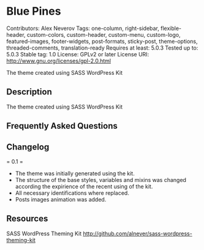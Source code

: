 # Blue Pines
Contributors: Alex Neverov
Tags: one-column, right-sidebar, flexible-header, custom-colors, custom-header, custom-menu, custom-logo, featured-images, footer-widgets, post-formats, sticky-post, theme-options, threaded-comments, translation-ready
Requires at least: 5.0.3
Tested up to: 5.0.3
Stable tag: 1.0
License: GPLv2 or later
License URI: http://www.gnu.org/licenses/gpl-2.0.html

The theme created using SASS WordPress Kit

## Description

The theme created using SASS WordPress Kit

## Frequently Asked Questions


## Changelog

= 0.1 =
* The theme was initially generated using the kit.
* The structure of the base styles, variables and mixins was changed according the expirience of the recent using of the kit.
* All necessary identifications where replaced.
* Posts images animation was added.


## Resources

SASS WordPress Theming Kit http://github.com/alnever/sass-wordpress-theming-kit
